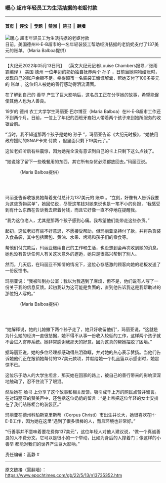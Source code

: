 ### 暖心 超市年轻员工为生活拮据的老妪付款

---

#### [首页](../../../..?n13735352) &nbsp;|&nbsp; [评论](../../../../../epoch-comment?n13735352) &nbsp;|&nbsp; [专题](../../../../../epoch-special?n13735352) &nbsp;|&nbsp; [禁闻](../../../../../epoch-news?n13735352) &nbsp;|&nbsp; [禁书](../../../../../books?n13735352) &nbsp;|&nbsp; [翻墙](https://github.com/gfw-breaker/nogfw/blob/master/README.md?n13735352)


<div><img alt="暖心 超市年轻员工为生活拮据的老妪付款" class="attachment-djy_600_400 size-djy_600_400 wp-post-image" src="https://i.epochtimes.com/assets/uploads/2022/05/id13735357-Maria-Balboa-grandma-1-1200x720-600x400.jpg"/>
<div class="caption">
 日前，美国德州H-E-B超市的一名年轻装袋工帮助经济拮据的老奶奶支付了137美元的账单。（Maria Balboa提供）
</div></div><hr/><div class="post_content" id="artbody" itemprop="articleBody">
 <!-- article content begin -->
 <p>
  【大纪元2022年05月13日讯】
  <span style="font-weight: 400;">
   （英文大纪元记者Louise Chambers报导／张雨霏编译
  </span>
  <span style="font-weight: 400;">
   ）
  </span>
  <span style="font-weight: 400;">
   美国
   <ok href="https://www.epochtimes.com/gb/tag/%E5%BE%B7%E5%B7%9E.html">
    德州
   </ok>
   一位年迈的奶奶独自抚养两个
   <ok href="https://www.epochtimes.com/gb/tag/%E5%AD%99%E5%AD%90.html">
    孙子
   </ok>
   ，日前当她购物结账时，发现自己的账户余额不足。幸得超市一名装袋工慷慨解囊，帮她支付了100多美元的
   <ok href="https://www.epochtimes.com/gb/tag/%E8%B4%A6%E5%8D%95.html">
    账单
   </ok>
   。这位妇人被她的善行感动得泪流满面。
  </span>
 </p>
 <p>
  <span style="font-weight: 400;">
   在了解到自己的
   <ok href="https://www.epochtimes.com/gb/tag/%E5%96%84%E4%B8%BE.html">
    善举
   </ok>
   产生了巨大影响后，这名员工正在分享她的故事，希望能促使其他人也为人善良。
  </span>
 </p>
 <p>
  <span style="font-weight: 400;">
   19岁的
   <ok href="https://www.epochtimes.com/gb/tag/%E5%BE%B7%E5%B7%9E.html">
    德州
   </ok>
   农工大学学生玛丽亚‧巴尔博亚（Maria Balboa）在H-E-B超市工作还不到两个月。日前，一位上了年纪的西班牙裔妇人带着两个孩子来到她所服务的收银台前。
  </span>
 </p>
 <p>
  <span style="font-weight: 400;">
   “当时，我不知道那两个孩子是她的
   <ok href="https://www.epochtimes.com/gb/tag/%E5%AD%99%E5%AD%90.html">
    孙子
   </ok>
   ”，玛丽亚告诉《大纪元时报》，“她使用政府援助的SNAP卡来
   <ok href="https://www.epochtimes.com/gb/tag/%E4%BB%98%E6%AC%BE.html">
    付款
   </ok>
   ，但里面只剩下19美元了。”
  </span>
 </p>
 <p>
  <span style="font-weight: 400;">
   这位老妇听后有些震惊，因为她完全没有意识到自己的卡上只剩下这么点钱了。
  </span>
 </p>
 <p>
  <span style="font-weight: 400;">
   “她说除了留下一些晚餐用的东西，其它所有杂货必须都放回去。”玛丽亚说。
  </span>
 </p>
 <figure aria-describedby="caption-attachment-13735358" class="wp-caption aligncenter" id="attachment_13735358" style="width: 401px">
  <ok href="https://i.epochtimes.com/assets/uploads/2022/05/id13735358-Maria-3-1200x2197.jpeg" target="_blank">
   <img alt="" class="wp-image-13735358" src="https://i.epochtimes.com/assets/uploads/2022/05/id13735358-Maria-3-1200x2197.jpeg"/>
  </ok>
  <br/><figcaption class="wp-caption-text" id="caption-attachment-13735358">
   （Maria Balboa提供）
  </figcaption><br/>
 </figure><br/>
 <p>
  <span style="font-weight: 400;">
   玛丽亚告诉收银员她帮着支付总计为137美元的
   <ok href="https://www.epochtimes.com/gb/tag/%E8%B4%A6%E5%8D%95.html">
    账单
   </ok>
   。“立刻，好像有人告诉我要为这些货物买单”，她回忆说，尽管这笔钱对她来说也是一笔不小的负担，“我感受到有什么东西在告诉我去帮着付钱，而且它好像一直不停地在提醒我。
  </span>
 </p>
 <p>
  <span style="font-weight: 400;">
   “我为这位老人，尤其是那两个孩子感到心痛。我希望他们能带走这些杂货。”
  </span>
 </p>
 <p>
  <span style="font-weight: 400;">
   起初，这位老妇有些不好意思，不愿接受帮助，但玛丽亚坚持付了款，并将杂货装入食品袋，其中包括面包、黄油、水果、烤鸡和孩子们的零食等。
  </span>
 </p>
 <p>
  <span style="font-weight: 400;">
   帮他们付完款后，玛丽亚继续自己的工作和生活，也没想到会再次收到她的消息。她也没有告诉任何人有关这次意外的邂逅，她只是很高兴帮到了别人。
  </span>
 </p>
 <p>
  <span style="font-weight: 400;">
   然而，几天后，在玛丽亚不知情的情况下，这位心存感激的顾客向她的老板发送了一份反馈书。
  </span>
 </p>
 <p>
  <span style="font-weight: 400;">
   玛丽亚说：“我被叫到办公室；我以为我遇到了麻烦，但不是，他们说有人写了一份关于我的信息反馈。起初我认为这可能是负面的，直到他告诉我这是我帮助过的那位妇人写的。”
  </span>
 </p>
 <figure aria-describedby="caption-attachment-13735359" class="wp-caption aligncenter" id="attachment_13735359" style="width: 600px">
  <ok href="https://i.epochtimes.com/assets/uploads/2022/05/id13735359-Maria-2-e1650249521733.jpeg" target="_blank">
   <img alt="" class="wp-image-13735359" src="https://i.epochtimes.com/assets/uploads/2022/05/id13735359-Maria-2-e1650249521733.jpeg"/>
  </ok>
  <br/><figcaption class="wp-caption-text" id="caption-attachment-13735359">
   （Maria Balboa提供）
  </figcaption><br/>
 </figure><br/>
 <p>
  <span style="font-weight: 400;">
   “她解释说，她的儿媳撇下两个孙子走了，她只好收留他们”，玛丽亚说，“这就是为什么她的经济一直很拮据，她不得不从事一份收入较低的工作，这样两个孩子就不会进入寄养系统。她非常感谢我那天的好意，因为这真的帮她摆脱了困境。”
  </span>
 </p>
 <p>
  <span style="font-weight: 400;">
   据玛丽亚说，她的多位经理都感动得热泪盈眶，并对她的热心表示赞扬。当他们告诉她他们正在报销她帮付的137美元款项，并献给她一个礼品篮以示感谢时，她震惊不已。
  </span>
 </p>
 <p>
  <span style="font-weight: 400;">
   这位乐于助人的大学生坦言，那天她在回家的路上，被自己的善行带来的影响深深地触动了，忍不住流下了眼泪。
  </span>
 </p>
 <p>
  <span style="font-weight: 400;">
   然后她在
   <ok href="https://www.facebook.com/photo/?fbid=987468928826515&amp;set=a.496042597969153">
    脸书
   </ok>
   上分享了这个故事和相关反馈，吸引成千上万的网民点赞并留言。在对玛丽亚的赞美声中，还包括这位奶奶的留言：“是上帝把这位年轻的女士安排在了我们结账柜台的装袋区。”
  </span>
 </p>
 <p>
  <span style="font-weight: 400;">
   玛丽亚在德州科珀斯克里斯蒂（Corpus Christi）市出生并长大，她很喜欢在H-E-B工作，因为她在这里“遇到了很多很棒的人，而且环境也非常好。”
  </span>
 </p>
 <p>
  <span style="font-weight: 400;">
   “行善事并不意味着要花费你137美元”，这位年轻人对他人建议说，“做一个真诚善良的人不费分文。它可以是很小的一个举动，比如为身后的人撑着门；像这样的小
   <ok href="https://www.epochtimes.com/gb/tag/%E5%96%84%E4%B8%BE.html">
    善举
   </ok>
   都能对我们的世界产生巨大影响。”
  </span>
 </p>
 <p>
  <span style="font-weight: 400;">
   责任编辑：高静
  </span>
  #
 </p>
 <!-- article content end -->
 <div id="below_article_ad">
 </div>
</div>


---

原文链接（需翻墙）：https://www.epochtimes.com/gb/22/5/13/n13735352.htm